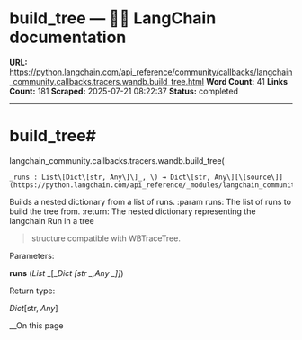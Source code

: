 # build_tree — 🦜🔗 LangChain  documentation

**URL:** https://python.langchain.com/api_reference/community/callbacks/langchain_community.callbacks.tracers.wandb.build_tree.html
**Word Count:** 41
**Links Count:** 181
**Scraped:** 2025-07-21 08:22:37
**Status:** completed

---

# build\_tree\#

langchain\_community.callbacks.tracers.wandb.build\_tree\(

    _runs : List\[Dict\[str, Any\]\]_, \) → Dict\[str, Any\][\[source\]](https://python.langchain.com/api_reference/_modules/langchain_community/callbacks/tracers/wandb.html#build_tree)\#     

Builds a nested dictionary from a list of runs. :param runs: The list of runs to build the tree from. :return: The nested dictionary representing the langchain Run in a tree

> structure compatible with WBTraceTree.

Parameters:     

**runs** \(_List_ _\[__Dict_ _\[__str_ _,__Any_ _\]__\]_\)

Return type:     

_Dict_\[str, _Any_\]

__On this page